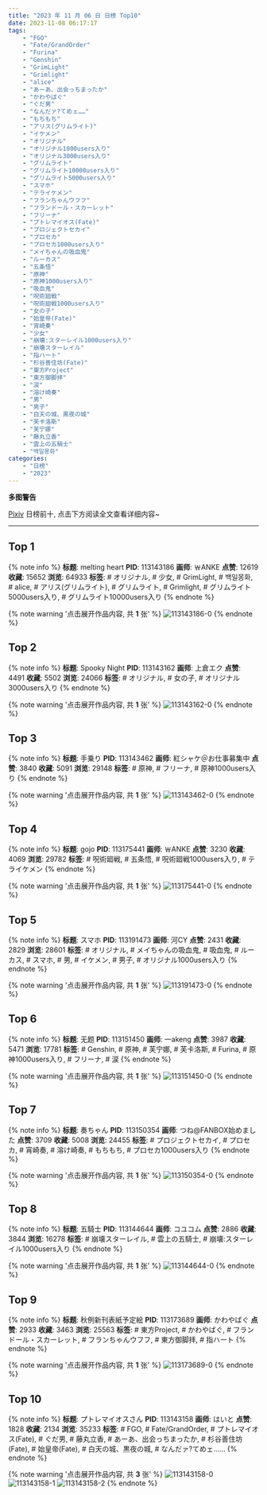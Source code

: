 ```yaml
---
title: "2023 年 11 月 06 日 日榜 Top10"
date: 2023-11-08 06:17:17
tags:
    - "FGO"
    - "Fate/GrandOrder"
    - "Furina"
    - "Genshin"
    - "GrimLight"
    - "Grimlight"
    - "alice"
    - "あーあ、出会っちまったか"
    - "かわやばぐ"
    - "ぐだ男"
    - "なんだァ?てめェ……"
    - "もちもち"
    - "アリス(グリムライト)"
    - "イケメン"
    - "オリジナル"
    - "オリジナル1000users入り"
    - "オリジナル3000users入り"
    - "グリムライト"
    - "グリムライト10000users入り"
    - "グリムライト5000users入り"
    - "スマホ"
    - "テライケメン"
    - "フランちゃんウフフ"
    - "フランドール・スカーレット"
    - "フリーナ"
    - "プトレマイオス(Fate)"
    - "プロジェクトセカイ"
    - "プロセカ"
    - "プロセカ1000users入り"
    - "メイちゃんの吸血鬼"
    - "ルーカス"
    - "五条悟"
    - "原神"
    - "原神1000users入り"
    - "吸血鬼"
    - "呪術廻戦"
    - "呪術廻戦1000users入り"
    - "女の子"
    - "始皇帝(Fate)"
    - "宵崎奏"
    - "少女"
    - "崩壊:スターレイル1000users入り"
    - "崩壊スターレイル"
    - "指ハート"
    - "杉谷善住坊(Fate)"
    - "東方Project"
    - "東方御脚拝"
    - "涙"
    - "溶け崎奏"
    - "男"
    - "男子"
    - "白天の城、黒夜の城"
    - "芙卡洛斯"
    - "芙宁娜"
    - "藤丸立香"
    - "雲上の五騎士"
    - "백일몽화"
categories:
    - "日榜"
    - "2023"
---
```


<i class="fa fa-triangle-exclamation"></i>**多图警告**<i class="fa fa-triangle-exclamation"></i>

[Pixiv](https://www.pixiv.net/) 日榜前十, 点击下方阅读全文查看详细内容~

<!-- more -->

---

## Top 1

{% note info %}
**标题**: melting heart
**PID**: 113143186 **画师**: ￦ANKE
**点赞**: 12619 **收藏**: 15652 **浏览**: 64933
**标签**: # オリジナル, # 少女, # GrimLight, # 백일몽화, # alice, # アリス(グリムライト), # グリムライト, # Grimlight, # グリムライト5000users入り, # グリムライト10000users入り
{% endnote %}

{% note warning '点击展开作品内容, 共 **1** 张' %}
![113143186-0](https://i.pixiv.re/img-original/img/2023/11/05/00/00/34/113143186_p0.jpg)
{% endnote %}

## Top 2

{% note info %}
**标题**: Spooky Night
**PID**: 113143162 **画师**: 上倉エク
**点赞**: 4491 **收藏**: 5502 **浏览**: 24066
**标签**: # オリジナル, # 女の子, # オリジナル3000users入り
{% endnote %}

{% note warning '点击展开作品内容, 共 **1** 张' %}
![113143162-0](https://i.pixiv.re/img-original/img/2023/11/05/00/00/28/113143162_p0.jpg)
{% endnote %}

## Top 3

{% note info %}
**标题**: 手乗り
**PID**: 113143462 **画师**: 紅シャケ＠お仕事募集中
**点赞**: 3840 **收藏**: 5091 **浏览**: 29148
**标签**: # 原神, # フリーナ, # 原神1000users入り
{% endnote %}

{% note warning '点击展开作品内容, 共 **1** 张' %}
![113143462-0](https://i.pixiv.re/img-original/img/2023/11/05/00/02/50/113143462_p0.jpg)
{% endnote %}

## Top 4

{% note info %}
**标题**: gojo
**PID**: 113175441 **画师**: ￦ANKE
**点赞**: 3230 **收藏**: 4069 **浏览**: 29782
**标签**: # 呪術廻戦, # 五条悟, # 呪術廻戦1000users入り, # テライケメン
{% endnote %}

{% note warning '点击展开作品内容, 共 **1** 张' %}
![113175441-0](https://i.pixiv.re/img-original/img/2023/11/06/00/00/25/113175441_p0.jpg)
{% endnote %}

## Top 5

{% note info %}
**标题**: スマホ
**PID**: 113191473 **画师**: 河CY
**点赞**: 2431 **收藏**: 2829 **浏览**: 28601
**标签**: # オリジナル, # メイちゃんの吸血鬼, # 吸血鬼, # ルーカス, # スマホ, # 男, # イケメン, # 男子, # オリジナル1000users入り
{% endnote %}

{% note warning '点击展开作品内容, 共 **1** 张' %}
![113191473-0](https://i.pixiv.re/img-original/img/2023/11/06/17/59/16/113191473_p0.jpg)
{% endnote %}

## Top 6

{% note info %}
**标题**: 无题
**PID**: 113151450 **画师**: 一akeng
**点赞**: 3987 **收藏**: 5471 **浏览**: 17781
**标签**: # Genshin, # 原神, # 芙宁娜, # 芙卡洛斯, # Furina, # 原神1000users入り, # フリーナ, # 涙
{% endnote %}

{% note warning '点击展开作品内容, 共 **1** 张' %}
![113151450-0](https://i.pixiv.re/img-original/img/2023/11/05/08/26/50/113151450_p0.jpg)
{% endnote %}

## Top 7

{% note info %}
**标题**: 奏ちゃん
**PID**: 113150354 **画师**: つね@FANBOX始めました
**点赞**: 3709 **收藏**: 5008 **浏览**: 24455
**标签**: # プロジェクトセカイ, # プロセカ, # 宵崎奏, # 溶け崎奏, # もちもち, # プロセカ1000users入り
{% endnote %}

{% note warning '点击展开作品内容, 共 **1** 张' %}
![113150354-0](https://i.pixiv.re/img-original/img/2023/11/05/06/55/36/113150354_p0.png)
{% endnote %}

## Top 8

{% note info %}
**标题**: 五騎士
**PID**: 113144644 **画师**: コユコム
**点赞**: 2886 **收藏**: 3844 **浏览**: 16278
**标签**: # 崩壊スターレイル, # 雲上の五騎士, # 崩壊:スターレイル1000users入り
{% endnote %}

{% note warning '点击展开作品内容, 共 **1** 张' %}
![113144644-0](https://i.pixiv.re/img-original/img/2023/11/05/00/34/53/113144644_p0.jpg)
{% endnote %}

## Top 9

{% note info %}
**标题**: 秋例新刊表紙予定絵
**PID**: 113173689 **画师**: かわやばぐ
**点赞**: 2933 **收藏**: 3463 **浏览**: 25563
**标签**: # 東方Project, # かわやばぐ, # フランドール・スカーレット, # フランちゃんウフフ, # 東方御脚拝, # 指ハート
{% endnote %}

{% note warning '点击展开作品内容, 共 **1** 张' %}
![113173689-0](https://i.pixiv.re/img-original/img/2023/11/05/23/11/28/113173689_p0.jpg)
{% endnote %}

## Top 10

{% note info %}
**标题**: プトレマイオスさん
**PID**: 113143158 **画师**: はいと
**点赞**: 1828 **收藏**: 2134 **浏览**: 35233
**标签**: # FGO, # Fate/GrandOrder, # プトレマイオス(Fate), # ぐだ男, # 藤丸立香, # あーあ、出会っちまったか, # 杉谷善住坊(Fate), # 始皇帝(Fate), # 白天の城、黒夜の城, # なんだァ?てめェ……
{% endnote %}

{% note warning '点击展开作品内容, 共 **3** 张' %}
![113143158-0](https://i.pixiv.re/img-original/img/2023/11/05/00/00/27/113143158_p0.jpg)
![113143158-1](https://i.pixiv.re/img-original/img/2023/11/05/00/00/27/113143158_p1.jpg)
![113143158-2](https://i.pixiv.re/img-original/img/2023/11/05/00/00/27/113143158_p2.jpg)
{% endnote %}
